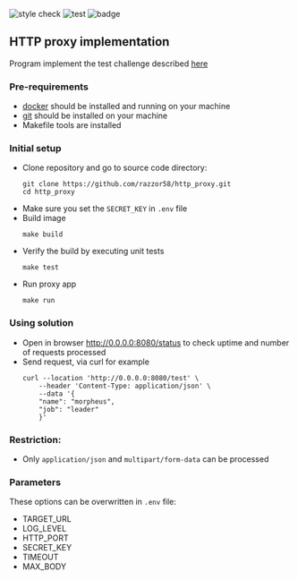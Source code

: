![style check](https://github.com/razzor58/http_proxy/actions/workflows/style_check.yaml/badge.svg) ![test](https://github.com/razzor58/http_proxy/actions/workflows/coverage_check.yaml/badge.svg) ![badge](https://img.shields.io/endpoint?url=https://gist.githubusercontent.com/razzor58/f13f71ad0ffb0e32726a0d1bdfbfbc82/raw/coverage1.json)

## HTTP proxy implementation
Program implement the test challenge described [here](https://github.com/castlabs/python_programming_task)

### Pre-requirements
 - [docker](https://www.docker.com/products/docker-desktop/) should be installed and running on your machine
 - [git](https://git-scm.com/book/en/v2/Getting-Started-Installing-Git) should be installed on your machine
 - Makefile tools are installed

### Initial setup
 - Clone repository and go to source code directory:
    ```
    git clone https://github.com/razzor58/http_proxy.git
    cd http_proxy
    ```
 - Make sure you set the `SECRET_KEY` in `.env` file
 - Build image
    ```
    make build
    ```
 - Verify the build by executing unit tests
    ```
    make test
    ```
 - Run proxy app
    ```
    make run
    ```

### Using solution

- Open in browser http://0.0.0.0:8080/status to check uptime and number of requests processed
- Send request, via curl for example
    ```
    curl --location 'http://0.0.0.0:8080/test' \
        --header 'Content-Type: application/json' \
        --data '{
        "name": "morpheus",
        "job": "leader"
        }'
    ```

### Restriction:
 - Only `application/json` and `multipart/form-data` can be processed

### Parameters
These options can be overwritten in `.env` file:

- TARGET_URL 
- LOG_LEVEL
- HTTP_PORT
- SECRET_KEY
- TIMEOUT
- MAX_BODY


